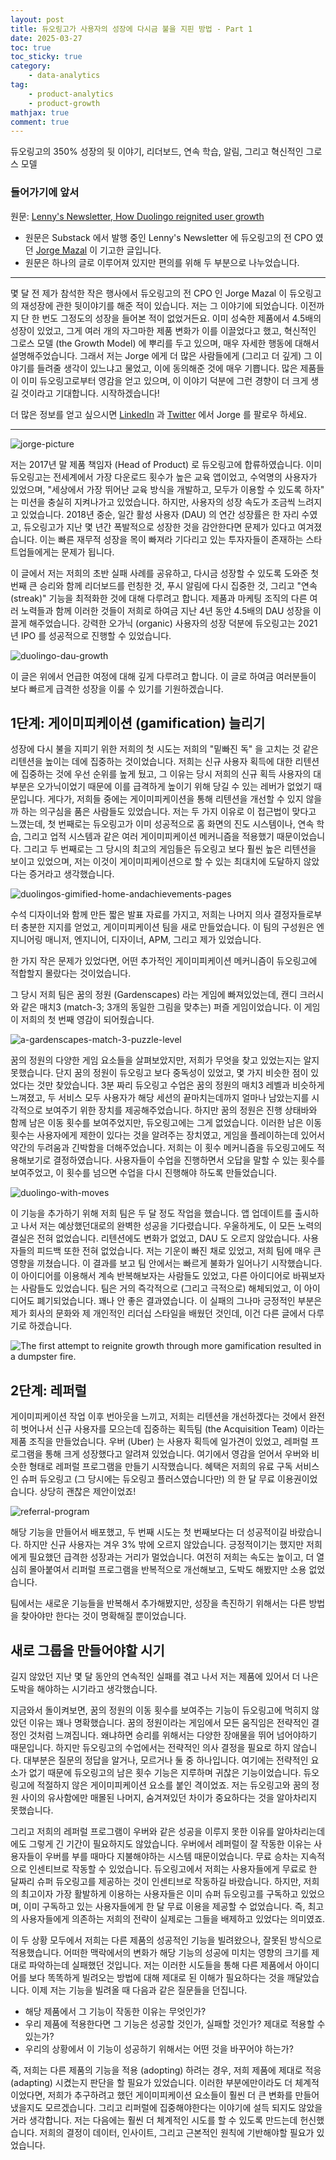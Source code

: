 ```yaml
---
layout: post
title: 듀오링고가 사용자의 성장에 다시금 불을 지핀 방법 - Part 1
date: 2025-03-27
toc: true
toc_sticky: true
category: 
    - data-analytics
tag:
    - product-analytics
    - product-growth
mathjax: true
comment: true
---
```


듀오링고의 350% 성장의 뒷 이야기, 리더보드, 연속 학습, 알림, 그리고 혁신적인 그로스 모델

### 들어가기에 앞서

원문: [Lenny's Newsletter, How Duolingo reignited user growth](https://www.lennysnewsletter.com/p/how-duolingo-reignited-user-growth)

- 원문은 Substack 에서 발행 중인 Lenny's Newsletter 에 듀오링고의 전 CPO 였던 [Jorge Mazal](https://www.linkedin.com/in/jorgemazal/) 이 기고한 글입니다.
- 원문은 하나의 글로 이루어져 있지만 편의를 위해 두 부분으로 나누었습니다.

---
몇 달 전 제가 참석한 작은 행사에서 듀오링고의 전 CPO 인 Jorge Mazal 이 듀오링고의 재성장에 관한 뒷이야기를 해준 적이 있습니다. 저는 그 이야기에 되었습니다. 이전까지 단 한 번도 그정도의 성장을 들어본 적이 없었거든요. 이미 성숙한 제품에서 4.5배의 성장이 있었고, 그게 여러 개의 자그마한 제품 변화가 이를 이끌었다고 했고, 혁신적인 그로스 모델 (the Growth Model) 에 뿌리를 두고 있으며, 매우 자세한 행동에 대해서 설명해주었습니다. 그래서 저는 Jorge 에게 더 많은 사람들에게 (그리고 더 깊게) 그 이야기를 들려줄 생각이 있느냐고 물었고, 이에 동의해준 것에 매우 기쁩니다. 많은 제품들이 이미 듀오링고로부터 영감을 얻고 있으며, 이 이야기 덕분에 그런 경향이 더 크게 생길 것이라고 기대합니다. 시작하겠습니다!

더 많은 정보를 얻고 싶으시면 [LinkedIn](https://www.linkedin.com/in/jorgemazal/) 과 [Twitter](https://x.com/jorgemazal) 에서 Jorge 를 팔로우 하세요.

---

![jorge-picture](https://substackcdn.com/image/fetch/w_1272,c_limit,f_webp,q_auto:good,fl_progressive:steep/https%3A%2F%2Fsubstack-post-media.s3.amazonaws.com%2Fpublic%2Fimages%2F01d58ab8-30d0-4dab-bf99-772047443e44_8000x4000.png)

저는 2017년 말 제품 책임자 (Head of Product) 로 듀오링고에 합류하였습니다. 이미 듀오링고는 전세계에서 가장 다운로드 횟수가 높은 교육 앱이었고, 수억명의 사용자가 있었으며, "세상에서 가장 뛰어난 교육 방식을 개발하고, 모두가 이용할 수 있도록 하자" 는 미션을 충실히 지켜나가고 있었습니다. 하지만, 사용자의 성장 속도가 조금씩 느려지고 있었습니다. 2018년 중순, 일간 활성 사용자 (DAU) 의 연간 성장률은 한 자리 수였고, 듀오링고가 지난 몇 년간 폭발적으로 성장한 것을 감안한다면 문제가 있다고 여겨졌습니다. 이는 빠른 재무적 성장을 목이 빠져라 기다리고 있는 투자자들이 존재하는 스타트업들에게는 문제가 됩니다.

이 글에서 저는 저희의 초반 실패 사례를 공유하고, 다시금 성장할 수 있도록 도와준 첫 번째 큰 승리와 함께 리더보드를 런칭한 것, 푸시 알림에 다시 집중한 것, 그리고 "연속 (streak)" 기능을 최적화한 것에 대해 다루려고 합니다. 제품과 마케팅 조직의 다른 여러 노력들과 함께 이러한 것들이 저희로 하여금 지난 4년 동안 4.5배의 DAU 성장을 이끌게 해주었습니다. 강력한 오가닉 (organic) 사용자의 성장 덕분에 듀오링고는 2021년 IPO 를 성공적으로 진행할 수 있었습니다.

![duolingo-dau-growth](https://substackcdn.com/image/fetch/f_auto,q_auto:good,fl_progressive:steep/https%3A%2F%2Fsubstack-post-media.s3.amazonaws.com%2Fpublic%2Fimages%2F9cf69f9c-ebae-4578-8383-d3bc752b40a2_1410x556.png)

이 글은 위에서 언급한 여정에 대해 깊게 다루려고 합니다. 이 글로 하여금 여러분들이 보다 빠르게 급격한 성장을 이룰 수 있기를 기원하겠습니다.

## 1단계: 게이미피케이션 (gamification) 늘리기

성장에 다시 불을 지피기 위한 저희의 첫 시도는 저희의 "밑빠진 독" 을 고치는 것 같은 리텐션을 높이는 데에 집중하는 것이었습니다. 저희는 신규 사용자 획득에 대한 리텐션에 집중하는 것에 우선 순위를 높게 뒀고, 그 이유는 당시 저희의 신규 획득 사용자의 대부분은 오가닉이었기 때문에 이를 급격하게 높이기 위해 당길 수 있는 레버가 없었기 때문입니다. 게다가, 저희들 중에는 게이미피케이션을 통해 리텐션을 개선할 수 있지 않을까 하는 의구심을 품은 사람들도 있었습니다. 저는 두 가지 이유로 이 접근법이 맞다고 느꼈는데,  첫 번째로는 듀오링고가 이미 성공적으로 홈 화면의 진도 시스템이나, 연속 학습, 그리고 업적 시스템과 같은 여러 게이미피케이션 메커니즘을 적용했기 때문이었습니다. 그리고 두 번째로는 그 당시의 최고의 게임들은 듀오링고 보다 훨씬 높은 리텐션을 보이고 있었으며, 저는 이것이 게이미피케이션으로 할 수 있는 최대치에 도달하지 않았다는 증거라고 생각했습니다.

![duolingos-gimified-home-andachievements-pages](https://substackcdn.com/image/fetch/f_auto,q_auto:good,fl_progressive:steep/https%3A%2F%2Fsubstack-post-media.s3.amazonaws.com%2Fpublic%2Fimages%2Fd8463cc2-78d0-4d66-a3f9-fab80364f8e0_994x778.png)

수석 디자이너와 함께 만든 짧은 발표 자료를 가지고, 저희는 나머지 의사 결정자들로부터 충분한 지지를 얻었고, 게이미피케이션 팀을 새로 만들었습니다. 이 팀의 구성원은 엔지니어링 매니저, 엔지니어, 디자이너, APM, 그리고 제가 있었습니다.

한 가지 작은 문제가 있었다면, 어떤 추가적인 게이미피케이션 메커니즘이 듀오링고에 적합할지 몰랐다는 것이었습니다.

그 당시 저희 팀은 꿈의 정원 (Gardenscapes) 라는  게임에 빠져있었는데, 캔디 크러시와 같은 매치3 (match-3; 3개의 동일한 그림을 맞추는) 퍼즐 게임이었습니다. 이 게임이 저희의 첫 번째 영감이 되어줬습니다.

![a-gardenscapes-match-3-puzzle-level](https://substackcdn.com/image/fetch/f_auto,q_auto:good,fl_progressive:steep/https%3A%2F%2Fsubstack-post-media.s3.amazonaws.com%2Fpublic%2Fimages%2F9030159b-ede9-4d3c-9f99-d22f4c7df4f3_1280x720.png)

꿈의 정원의 다양한 게임 요소들을 살펴보았지만, 저희가 무엇을 찾고 있었는지는 알지 못했습니다. 단지 꿈의 정원이 듀오링고 보다 중독성이 있었고, 몇 가지 비슷한 점이 있었다는 것만 찾았습니다. 3분 짜리 듀오링고 수업은 꿈의 정원의 매치3 레벨과 비슷하게 느껴졌고, 두 서비스 모두 사용자가 해당 세션의 끝마치는데까지 얼마나 남았는지를 시각적으로 보여주기 위한 장치를 제공해주었습니다. 하지만 꿈의 정원은 진행 상태바와 함께 남은 이동 횟수를 보여주었지만, 듀오링고에는 그게 없었습니다. 이러한 남은 이동 횟수는 사용자에게 제한이 있다는 것을 알려주는 장치였고, 게임을 플레이하는데 있어서 약간의 두려움과 긴박함을 더해주었습니다. 저희는 이 횟수 메커니즘을 듀오링고에도 적용해보기로 결정하였습니다. 사용자들이 수업을 진행하면서 오답을 말할 수 있는 횟수를 보여주었고, 이 횟수를 넘으면 수업을 다시 진행해야 하도록 만들었습니다.

![duolingo-with-moves](https://substackcdn.com/image/fetch/f_auto,q_auto:good,fl_progressive:steep/https%3A%2F%2Fsubstack-post-media.s3.amazonaws.com%2Fpublic%2Fimages%2Fee942fef-feab-4796-bda7-b01b16adb8da_1600x951.png)

이 기능을 추가하기 위해 저희 팀은 두 달 정도 작업을 했습니다. 앱 업데이트를 출시하고 나서 저는 예상했던대로의 완벽한 성공을 기다렸습니다. 우울하게도, 이 모든 노력의 결실은 전혀 없었습니다. 리텐션에도 변화가 없었고, DAU 도 오르지 않았습니다. 사용자들의 피드백 또한 전혀 없었습니다. 저는 기운이 빠진 채로 있었고, 저희 팀에 매우 큰 영향을 끼쳤습니다. 이 결과를 보고 팀 안에서는 빠르게 불화가 일어나기 시작했습니다. 이 아이디어를 이용해서 계속 반복해보자는 사람들도 있었고, 다른 아이디어로 바꿔보자는 사람들도 있었습니다. 팀은 거의 즉각적으로 (그리고 극적으로) 해체되었고, 이 아이디어도 폐기되었습니다. 꽤나 안 좋은 결과였습니다. 이 실패의 그나마 긍정적인 부분은 제가 회사의 문화와 제 개인적인 리더십 스타일을 배웠던 것인데, 이건 다른 글에서 다루기로 하겠습니다.

![The first attempt to reignite growth through more gamification resulted in a dumpster fire.](https://substackcdn.com/image/fetch/f_auto,q_auto:good,fl_progressive:steep/https%3A%2F%2Fsubstack-post-media.s3.amazonaws.com%2Fpublic%2Fimages%2Fbe863857-c1ed-4e63-99e1-93358e33cf2a_400x300.png)

## 2단계: 레퍼럴

게이미피케이션 작업 이후 번아웃을 느끼고, 저희는 리텐션을 개선하겠다는 것에서 완전히 벗어나서 신규 사용자를 모으는데 집중하는 획득팀 (the Acquisition Team) 이라는 제품 조직을 만들었습니다. 우버 (Uber) 는 사용자 획득에 일가견이 있었고, 레퍼럴 프로그램을 통해 크게 성장했다고 알려져 있었습니다. 여기에서 영감을 얻어서 우버와 비슷한 형태로 레퍼럴 프로그램을 만들기 시작했습니다. 혜택은 저희의 유료 구독 서비스인 슈퍼 듀오링고 (그 당시에는 듀오링고 플러스였습니다만) 의 한 달 무료 이용권이었습니다. 상당히 괜찮은 제안이었죠!

![referral-program](https://substackcdn.com/image/fetch/f_auto,q_auto:good,fl_progressive:steep/https%3A%2F%2Fsubstack-post-media.s3.amazonaws.com%2Fpublic%2Fimages%2Fc685d30e-1e4b-4ed1-b572-ae980beeaa7f_1600x536.png)

해당 기능을 만들어서 배포했고, 두 번째 시도는 첫 번째보다는 더 성공적이길 바랐습니다. 하지만 신규 사용자는 겨우 3% 밖에 오르지 않았습니다. 긍정적이기는 했지만 저희에게 필요했던 급격한 성장과는 거리가 멀었습니다. 여전히 저희는 속도는 높이고, 더 열심히 몰아붙여서 리퍼럴 프로그램을 반복적으로 개선해보고, 도박도 해봤지만 소용 없었습니다.

팀에서는 새로운 기능들을 반복해서 추가해봤지만, 성장을 촉진하기 위해서는 다른 방법을 찾아야만 한다는 것이 명확해질 뿐이었습니다.

## 새로 그룹을 만들어야할 시기

길지 않았던 지난 몇 달 동안의 연속적인 실패를 겪고 나서 저는 제품에 있어서 더 나은 도박을 해야하는 시기라고 생각했습니다.

지금와서 돌이켜보면, 꿈의 정원의 이동 횟수를 보여주는 기능이 듀오링고에 먹히지 않았던 이유는 꽤나 명확했습니다. 꿈의 정원이라는 게임에서 모든 움직임은 전략적인 결정인 것처럼 느껴집니다. 왜냐하면 승리를 위해서는 다양한 장애물을 뛰어 넘어야하기 때문입니다. 하지만 듀오링고의 수업에서는 전략적인 의사 결정을 필요로 하지 않습니다. 대부분은 질문의 정답을 알거나, 모르거나 둘 중 하나입니다. 여기에는 전략적인 요소가 없기 때문에 듀오링고의 남은 횟수 기능은 지루하며 귀찮은 기능이었습니다. 듀오링고에 적절하지 않은 게이미피케이션 요소를 붙인 격이었죠. 저는 듀오링고와 꿈의 정원 사이의 유사함에만 매몰된 나머지, 숨겨져있던 차이가 중요하다는 것을 알아차리지 못했습니다.

그리고 저희의 레퍼럴 프로그램이 우버와 같은 성공을 이루지 못한 이유를 알아차리는데에도 그렇게 긴 기간이 필요하지도 않았습니다. 우버에서 레퍼럴이 잘 작동한 이유는 사용자들이 우버를 부를 때마다 지불해야하는 시스템 때문이었습니다. 무료 승차는 지속적으로 인센티브로 작동할 수 있었습니다. 듀오링고에서 저희는 사용자들에게 무료로 한 달짜리 슈퍼 듀오링고를 제공하는 것이 인센티브로 작동하길 바랐습니다. 하지만, 저희의 최고이자 가장 활발하게 이용하는 사용자들은 이미 슈퍼 듀오링고를 구독하고 있었으며, 이미 구독하고 있는 사용자들에게 한 달 무료 이용을 제공할 수 없었습니다. 즉, 최고의 사용자들에게 의존하는 저희의 전략이 실제로는 그들을 배제하고 있었다는 의미였죠.

이 두 상황 모두에서 저희는 다른 제품의 성공적인 기능을 빌려왔으나, 잘못된 방식으로 적용했습니다. 어떠한 맥락에서의 변화가 해당 기능의 성공에 미치는 영향의 크기를 제대로 파악하는데 실패했던 것입니다. 저는 이러한 시도들을 통해 다른 제품에서 아이디어를 보다 똑똑하게 빌려오는 방법에 대해 제대로 된 이해가 필요하다는 것을 깨달았습니다. 이제 저는 기능을 빌려올 때 다음과 같은 질문들을 던집니다.

- 해당 제품에서 그 기능이 작동한 이유는 무엇인가?
- 우리 제품에 적용한다면 그 기능은 성공할 것인가, 실패할 것인가? 제대로 적용할 수 있는가?
- 우리의 상황에서 이 기능이 성공하기 위해서는 어떤 것을 바꾸어야 하는가?

즉, 저희는 다른 제품의 기능을 적용 (adopting) 하려는 경우, 저희 제품에 제대로 적응 (adapting) 시켰는지 판단을 할 필요가 있었습니다. 이러한 부분에만이라도 더 체계적이었다면, 저희가 추구하려고 했던 게이미피케이션 요소들이 훨씬 더 큰 변화를 만들어냈을지도 모르겠습니다. 그리고 리퍼럴에 집중해야한다는 이야기에 설득 되지도 않았을 거라 생각합니다. 저는 다음에는 훨씬 더 체계적인 시도를 할 수 있도록 만드는데 헌신했습니다. 저희의 결정이 데이터, 인사이트, 그리고 근본적인 원칙에 기반해야할 필요가 있었습니다.